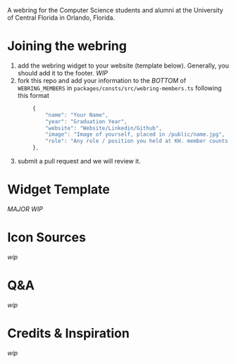 A webring for the Computer Science students and alumni at the University of Central Florida in Orlando, Florida.

# Joining the webring

1. add the webring widget to your website (template below). Generally, you should add it to the footer. *WIP*
2. fork this repo and add your information to the *BOTTOM* of `WEBRING_MEMBERS` in `packages/consts/src/webring-members.ts` following this format

```ts
        {
            "name": "Your Name",
            "year": "Graduation Year",
            "website": "Website/Linkedin/Github",
            "image": "Image of yourself, placed in /public/name.jpg",
            "role": "Any role / position you held at KH. member counts!",
        },
```

3. submit a pull request and we will review it.

# Widget Template 
*MAJOR WIP*

# Icon Sources
*wip*

# Q&A
*wip*

# Credits & Inspiration
*wip*